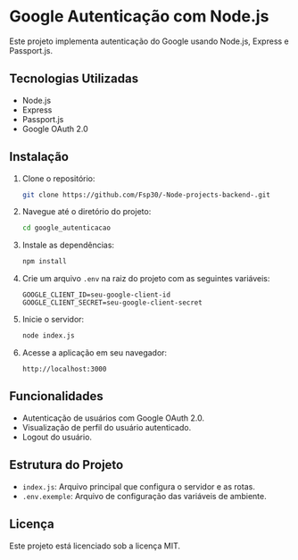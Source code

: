 # Google Autenticação com Node.js

Este projeto implementa autenticação do Google usando Node.js, Express e Passport.js.

## Tecnologias Utilizadas

- Node.js
- Express
- Passport.js
- Google OAuth 2.0

## Instalação

1. Clone o repositório:
   ```bash
   git clone https://github.com/Fsp30/-Node-projects-backend-.git
   ```

2. Navegue até o diretório do projeto:
   ```bash
   cd google_autenticacao
   ```

3. Instale as dependências:
   ```bash
   npm install
   ```

4. Crie um arquivo `.env` na raiz do projeto com as seguintes variáveis:
   ```env
   GOOGLE_CLIENT_ID=seu-google-client-id
   GOOGLE_CLIENT_SECRET=seu-google-client-secret
   ```

5. Inicie o servidor:
   ```bash
   node index.js
   ```

6. Acesse a aplicação em seu navegador:
   ```
   http://localhost:3000
   ```

## Funcionalidades

- Autenticação de usuários com Google OAuth 2.0.
- Visualização de perfil do usuário autenticado.
- Logout do usuário.

## Estrutura do Projeto

- `index.js`: Arquivo principal que configura o servidor e as rotas.
- `.env.exemple`: Arquivo de configuração das variáveis de ambiente.

## Licença

Este projeto está licenciado sob a licença MIT.